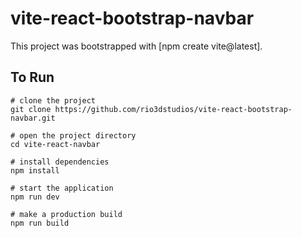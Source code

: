 # vite-react-bootstrap-navbar

This project was bootstrapped with [npm create vite@latest].

## To Run


```
# clone the project
git clone https://github.com/rio3dstudios/vite-react-bootstrap-navbar.git

# open the project directory
cd vite-react-navbar

# install dependencies
npm install

# start the application
npm run dev

# make a production build
npm run build
```

